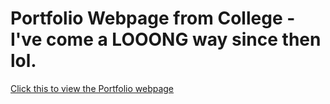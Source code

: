 # Portfolio Webpage from College - I've come a LOOONG way since then lol. 
[Click this to view the Portfolio webpage](https://exarp1.github.io/portfolio-hilarious)
